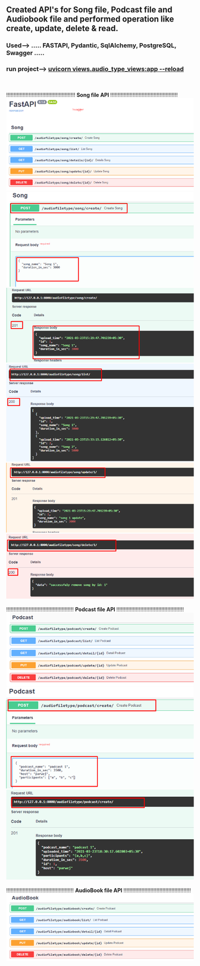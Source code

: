 ## Created API's for Song file, Podcast file and Audiobook file and performed operation like create, update, delete & read.
### <b>Used--></b> ..... FASTAPI, Pydantic, SqlAlchemy, PostgreSQL, Swagger .....
### <b>run project-->   <u>uvicorn views.audio_type_views:app --reload</u> </b>
<br><br>
!!!!!!!!!!!!!!!!!!!!!!!!!!!!!!!!!!!!!!!!!!!!!! <b> Song file API </b>!!!!!!!!!!!!!!!!!!!!!!!!!!!!!!!!!!!!!!!!!!!!!
![](api_screenshot/song_1.png)
<br>
![](api_screenshot/song_2.png)
<br>
![](api_screenshot/song_3.png)
<br>
![](api_screenshot/song_4.png)
<br>
![](api_screenshot/song_5.png)
<br>
![](api_screenshot/song_6.png)
<br><br>
!!!!!!!!!!!!!!!!!!!!!!!!!!!!!!!!!!!!!!!!!!!!! <b> Podcast file API </b>!!!!!!!!!!!!!!!!!!!!!!!!!!!!!!!!!!!!!!!!!!!!!
![](api_screenshot/podcast_1.png)
<br>
![](api_screenshot/podcast_2.png)
<br>
![](api_screenshot/podcast_3.png)
<br><br>
!!!!!!!!!!!!!!!!!!!!!!!!!!!!!!!!!!!!!!!!!!!!! <b> AudioBook file API </b>!!!!!!!!!!!!!!!!!!!!!!!!!!!!!!!!!!!!!!!!!!!!!
![](api_screenshot/audio_book.png)
